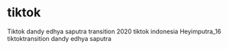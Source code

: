 # tiktok
Tiktok dandy edhya saputra
transition 2020
tiktok indonesia
Heyimputra_16
tiktoktransition
dandy edhya saputra
